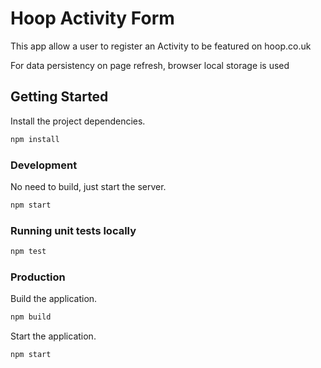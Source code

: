 # Hoop Activity Form

This app allow a user to register an Activity to be featured on hoop.co.uk

For data persistency on page refresh, browser local storage is used

## Getting Started

Install the project dependencies.

```bash
npm install
```

### Development

No need to build, just start the server.

```bash
npm start
```

### Running unit tests locally

```bash
npm test
```

### Production

Build the application.

```bash
npm build
```

Start the application.

```bash
npm start
```
